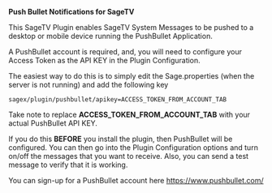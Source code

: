 **Push Bullet Notifications for SageTV**

This SageTV Plugin enables SageTV System Messages to be pushed to a desktop or mobile device running the PushBullet Application.

A PushBullet account is required, and, you will need to configure your Access Token as the API KEY in the Plugin Configuration.

The easiest way to do this is to simply edit the Sage.properties (when the server is not running) and add the following key

```
sagex/plugin/pushbullet/apikey=ACCESS_TOKEN_FROM_ACCOUNT_TAB
```

Take note to replace **ACCESS_TOKEN_FROM_ACCOUNT_TAB** with your actual PushBullet API KEY.

If you do this **BEFORE** you install the plugin, then PushBullet will be configured.  You can then go into the Plugin Configuration options and turn on/off the messages that you want to receive.  Also, you can send a test message to verify that it is working.


You can sign-up for a PushBullet account here
https://www.pushbullet.com/

